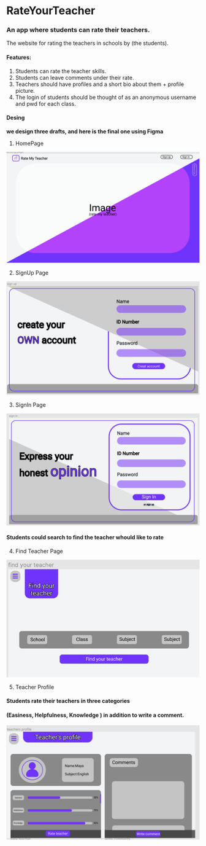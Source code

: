 # RateYourTeacher


### An app where students can rate their teachers.

The website for rating the teachers in schools by (the students).

#### Features:

1. Students can rate the teacher skills.
2. Students can leave comments under their rate.
3. Teachers should have profiles and a short bio about them + profile picture.
4. The login of students should be thought of as an anonymous username and pwd for each class. 

#### Desing

**we design three drafts, and here is the final one using Figma**

1. HomePage

![HoemPage](https://github.com/NourMalakeh/RateYourTeacher/blob/master/HomePage.png)


2. SignUp Page

![SignUp](https://github.com/NourMalakeh/RateYourTeacher/blob/master/SignUp.png)

3. SignIn Page

![SignIn](https://github.com/NourMalakeh/RateYourTeacher/blob/master/SignIn.png)


#### Students could search to find the teacher whould like to rate

4. Find Teacher Page

![Find](https://github.com/NourMalakeh/RateYourTeacher/blob/master/findPage.png)


5. Teacher Profile

#### Students rate their teachers in three categories 

#### (Easiness, Helpfulness, Knowledge ) in addition to write a comment.

![Teacher Profile](https://github.com/NourMalakeh/RateYourTeacher/blob/master/teacherProfile.png)


